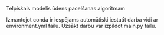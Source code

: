 Telpiskais modelis ūdens pacelšanas algoritmam

Izmantojot conda ir iespējams automātiski iestatīt darba vidi ar environment.yml failu. Uzsākt darbu var izpildot main.py failu.